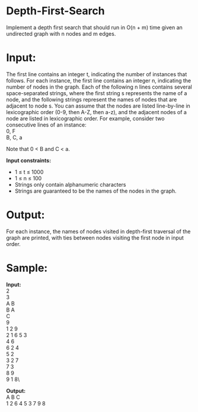 # Depth-First-Search
Implement a depth first search that should run in O(n + m) time given an undirected graph with n nodes and m edges. 

# Input:
The first line contains an integer t, indicating the number of instances that follows. For each instance, the first line contains an integer n, indicating the number of nodes in the graph. Each of the following n lines contains several space-separated strings, where the first string s represents the name of a node, and the following strings represent the names of nodes that are adjacent to node s. You can assume that the nodes are listed line-by-line in lexicographic order (0-9, then A-Z, then a-z), and the adjacent nodes of a node are listed in lexicographic order. For example, consider two consecutive lines of an instance:\
0, F\
B, C, a

Note that 0 < B and C < a.

**Input constraints:**
- 1 ≤ t ≤ 1000
- 1 ≤ n ≤ 100
- Strings only contain alphanumeric characters
- Strings are guaranteed to be the names of the nodes in the graph.

# Output: 
For each instance, the names of nodes visited in depth-first traversal of the graph are printed, with ties between nodes visiting the first node in input order.

# Sample:
**Input:**\
2\
3\
A B\
B A\
C\
9\
1 2 9\
2 1 6 5 3\
4 6\
6 2 4\
5 2\
3 2 7\
7 3\
8 9\
9 1 8\

**Output:**\
A B C\
1 2 6 4 5 3 7 9 8